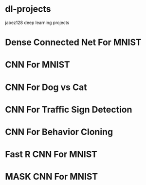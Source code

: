 # dl-projects
jabez128 deep learning projects

# Dense Connected Net For MNIST
# CNN For MNIST
# CNN For Dog vs Cat
# CNN For Traffic Sign Detection
# CNN For Behavior Cloning
# Fast R CNN For MNIST
# MASK CNN For MNIST
